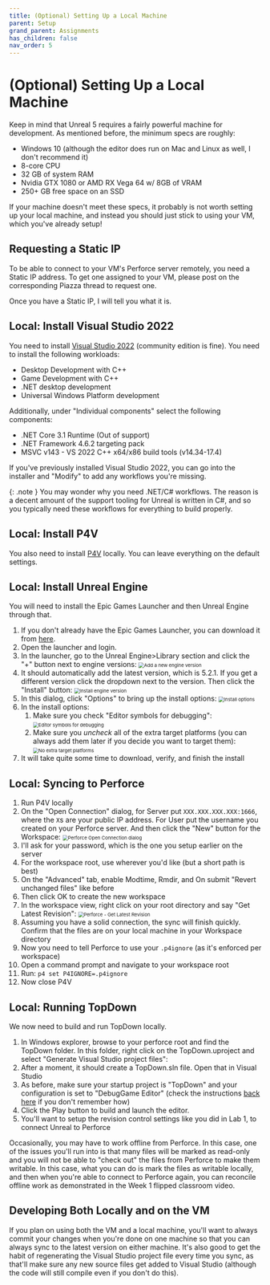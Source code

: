 ```yaml
---
title: (Optional) Setting Up a Local Machine
parent: Setup
grand_parent: Assignments
has_children: false
nav_order: 5
---
```


# (Optional) Setting Up a Local Machine

Keep in mind that Unreal 5 requires a fairly powerful machine for development. As mentioned before, the minimum specs are roughly:

- Windows 10 (although the editor does run on Mac and Linux as well, I don't recommend it)
- 8-core CPU
- 32 GB of system RAM
- Nvidia GTX 1080 or AMD RX Vega 64 w/ 8GB of VRAM
- 250+ GB free space on an SSD

If your machine doesn't meet these specs, it probably is not worth setting up your local machine, and instead you should just stick to using your VM, which you've already setup!

## Requesting a Static IP

To be able to connect to your VM's Perforce server remotely, you need a Static IP address. To get one assigned to your VM, please post on the corresponding Piazza thread to request one.

Once you have a Static IP, I will tell you what it is.

## Local: Install Visual Studio 2022

You need to install [Visual Studio 2022](https://visualstudio.microsoft.com/downloads/) (community edition is fine). You need to install the following workloads:

- Desktop Development with C++
- Game Development with C++
- .NET desktop development
- Universal Windows Platform development

Additionally, under "Individual components" select the following components:

* .NET Core 3.1 Runtime (Out of support)
* .NET Framework 4.6.2 targeting pack
* MSVC v143 - VS 2022 C++ x64/x86 build tools (v14.34-17.4)

If you've previously installed Visual Studio 2022, you can go into the installer and "Modify" to add any workflows you're missing.

{: .note }
You may wonder why you need .NET/C# workflows. The reason is a decent amount of the support tooling for Unreal is written in C#, and so you typically need these workflows for everything to build properly.

## Local: Install P4V

You also need to install [P4V](https://www.perforce.com/downloads/helix-visual-client-p4v) locally. You can leave everything on the default settings.

## Local: Install Unreal Engine

You will need to install the Epic Games Launcher and then Unreal Engine through that.

1. If you don't already have the Epic Games Launcher, you can download it from [here](https://launcher-public-service-prod06.ol.epicgames.com/launcher/api/installer/download/EpicGamesLauncherInstaller.msi?productName=unrealEngine).
2. Open the launcher and login.
3. In the launcher, go to the Unreal Engine>Library section and click the "+" button next to engine versions:
   <img src="images/00/33.png" alt="Add a new engine version" style="zoom:67%;" />
4. It should automatically add the latest version, which is 5.2.1. If you get a different version click the dropdown next to the version. Then click the "Install" button:
   <img src="images/00/34.png" alt="Install engine version" style="zoom:67%;" />
5. In this dialog, click "Options" to bring up the install options:
   <img src="images/00/35.png" alt="Install options" style="zoom:67%;" />
6. In the install options:
   1. Make sure you check "Editor symbols for debugging":
      <img src="images/00/36.png" alt="Editor symbols for debugging" style="zoom:67%;" />
   2. Make sure you *uncheck* all of the extra target platforms (you can always add them later if you decide you want to target them):
      <img src="images/00/37.png" alt="No extra target platforms" style="zoom:67%;" />
7. It will take quite some time to download, verify, and finish the install

## Local: Syncing to Perforce

1. Run P4V locally
2. On the "Open Connection" dialog, for Server put `XXX.XXX.XXX.XXX:1666`, where the `X`s are your public IP address. For User put the username you created on your Perforce server. And then click the "New" button for the Workspace:
   <img src="images/00/p4-connect.png" alt="Perforce Open Connection dialog" style="zoom:67%;" />
3. I'll ask for your password, which is the one you setup earlier on the server
4. For the workspace root, use wherever you'd like (but a short path is best)
5. On the "Advanced" tab, enable Modtime, Rmdir, and On submit "Revert unchanged files" like before
6. Then click OK to create the new workspace
7. In the workspace view, right click on your root directory and say "Get Latest Revision":
   <img src="images/00/p4-revision.png" alt="Perforce - Get Latest Revision" style="zoom:67%;" />
8. Assuming you have a solid connection, the sync will finish quickly. Confirm that the files are on your local machine in your Workspace directory
9. Now you need to tell Perforce to use your `.p4ignore` (as it's enforced per workspace)
10. Open a command prompt and navigate to your workspace root
11. Run: `p4 set P4IGNORE=.p4ignore`
12. Now close P4V

## Local: Running TopDown

We now need to build and run TopDown locally.

1. In Windows explorer, browse to your perforce root and find the TopDown folder. In this folder, right click on the TopDown.uproject and select "Generate Visual Studio project files":
2. After a moment, it should create a TopDown.sln file. Open that in Visual Studio
3. As before, make sure your startup project is "TopDown" and your configuration is set to "DebugGame Editor" (check the instructions [back here](00-03.html#running-topdown-from-visual-studio) if you don't remember how)
4. Click the Play button to build and launch the editor.
5. You'll want to setup the revision control settings like you did in Lab 1, to connect Unreal to Perforce

Occasionally, you may have to work offline from Perforce. In this case, one of the issues you'll run into is that many files will be marked as read-only and you will not be able to "check out" the files from Perforce to make them writable. In this case, what you can do is mark the files as writable locally, and then when you're able to connect to Perforce again, you can reconcile offline work as demonstrated in the Week 1 flipped classroom video.

## Developing Both Locally and on the VM

If you plan on using both the VM and a local machine, you'll want to always commit your changes when you're done on one machine so that you can always sync to the latest version on either machine. It's also good to get the habit of regenerating the Visual Studio project file every time you sync, as that'll make sure any new source files get added to Visual Studio (although the code will still compile even if you don't do this).

